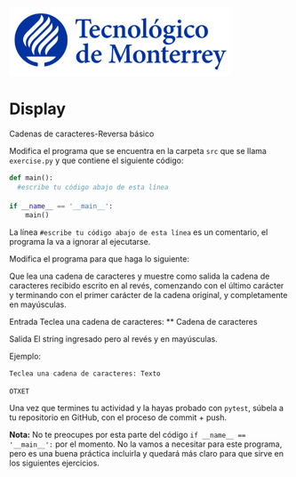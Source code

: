 ![Tec de Monterrey](../../images/logotecmty.png)
# Display
Cadenas de caracteres-Reversa básico

Modifica el programa que se encuentra en la carpeta `src` que se llama `exercise.py` y que contiene el siguiente código:

```python
def main():
  #escribe tu código abajo de esta línea

if __name__ == '__main__':
    main()
```

La línea `#escribe tu código abajo de esta línea` es un comentario, el programa la va a ignorar al ejecutarse.

Modifica el programa para que haga lo siguiente:

Que lea una cadena de caracteres y muestre como salida la cadena de caracteres recibido escrito en al revés, comenzando con el último carácter y terminando con el primer carácter de la cadena original, y completamente en mayúsculas.

Entrada
Teclea una cadena de caracteres: ** Cadena de caracteres

Salida
El string ingresado pero al revés y en mayúsculas.

Ejemplo:

```
Teclea una cadena de caracteres: Texto

OTXET
```

Una vez que termines tu actividad y la hayas probado con `pytest`, súbela a tu repositorio en GitHub, con el proceso de commit + push.

**Nota:** No te preocupes por esta parte del código `if __name__ == '__main__':` por el momento. No la vamos a necesitar para este programa, pero es una buena práctica incluirla y quedará más claro para que sirve en los siguientes ejercicios.

[//]: # (Autor: David Cantú - david.cantu.delgado@tec.mx)